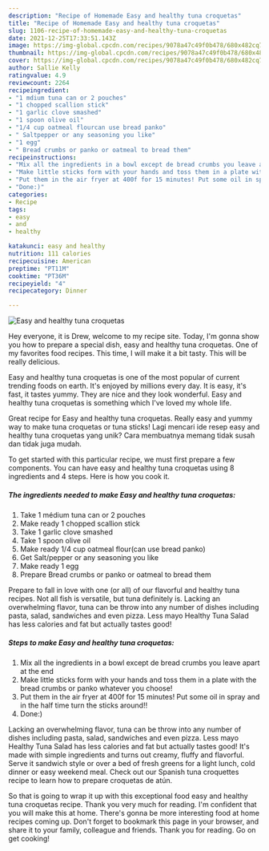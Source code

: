 ```yaml
---
description: "Recipe of Homemade Easy and healthy tuna croquetas"
title: "Recipe of Homemade Easy and healthy tuna croquetas"
slug: 1106-recipe-of-homemade-easy-and-healthy-tuna-croquetas
date: 2021-12-25T17:33:51.143Z
image: https://img-global.cpcdn.com/recipes/9078a47c49f0b478/680x482cq70/easy-and-healthy-tuna-croquetas-recipe-main-photo.jpg
thumbnail: https://img-global.cpcdn.com/recipes/9078a47c49f0b478/680x482cq70/easy-and-healthy-tuna-croquetas-recipe-main-photo.jpg
cover: https://img-global.cpcdn.com/recipes/9078a47c49f0b478/680x482cq70/easy-and-healthy-tuna-croquetas-recipe-main-photo.jpg
author: Sallie Kelly
ratingvalue: 4.9
reviewcount: 2264
recipeingredient:
- "1 mdium tuna can or 2 pouches"
- "1 chopped scallion stick"
- "1 garlic clove smashed"
- "1 spoon olive oil"
- "1/4 cup oatmeal flourcan use bread panko"
- " Saltpepper or any seasoning you like"
- "1 egg"
- " Bread crumbs or panko or oatmeal to bread them"
recipeinstructions:
- "Mix all the ingredients in a bowl except de bread crumbs you leave apart at the end"
- "Make little sticks form with your hands and toss them in a plate with the bread crumbs or panko whatever you choose!"
- "Put them in the air fryer at 400f for 15 minutes! Put some oil in spray and in the half time turn the sticks around!!"
- "Done:)"
categories:
- Recipe
tags:
- easy
- and
- healthy

katakunci: easy and healthy 
nutrition: 111 calories
recipecuisine: American
preptime: "PT11M"
cooktime: "PT36M"
recipeyield: "4"
recipecategory: Dinner

---
```



![Easy and healthy tuna croquetas](https://img-global.cpcdn.com/recipes/9078a47c49f0b478/680x482cq70/easy-and-healthy-tuna-croquetas-recipe-main-photo.jpg)

Hey everyone, it is Drew, welcome to my recipe site. Today, I'm gonna show you how to prepare a special dish, easy and healthy tuna croquetas. One of my favorites food recipes. This time, I will make it a bit tasty. This will be really delicious.

Easy and healthy tuna croquetas is one of the most popular of current trending foods on earth. It's enjoyed by millions every day. It is easy, it's fast, it tastes yummy. They are nice and they look wonderful. Easy and healthy tuna croquetas is something which I've loved my whole life.

Great recipe for Easy and healthy tuna croquetas. Really easy and yummy way to make tuna croquetas or tuna sticks! Lagi mencari ide resep easy and healthy tuna croquetas yang unik? Cara membuatnya memang tidak susah dan tidak juga mudah.


To get started with this particular recipe, we must first prepare a few components. You can have easy and healthy tuna croquetas using 8 ingredients and 4 steps. Here is how you cook it.

<!--inarticleads1-->

##### The ingredients needed to make Easy and healthy tuna croquetas:

1. Take 1 médium tuna can or 2 pouches
1. Make ready 1 chopped scallion stick
1. Take 1 garlic clove smashed
1. Take 1 spoon olive oil
1. Make ready 1/4 cup oatmeal flour(can use bread panko)
1. Get  Salt/pepper or any seasoning you like
1. Make ready 1 egg
1. Prepare  Bread crumbs or panko or oatmeal to bread them


Prepare to fall in love with one (or all) of our flavorful and healthy tuna recipes. Not all fish is versatile, but tuna definitely is. Lacking an overwhelming flavor, tuna can be throw into any number of dishes including pasta, salad, sandwiches and even pizza. Less mayo Healthy Tuna Salad has less calories and fat but actually tastes good! 

<!--inarticleads2-->

##### Steps to make Easy and healthy tuna croquetas:

1. Mix all the ingredients in a bowl except de bread crumbs you leave apart at the end
1. Make little sticks form with your hands and toss them in a plate with the bread crumbs or panko whatever you choose!
1. Put them in the air fryer at 400f for 15 minutes! Put some oil in spray and in the half time turn the sticks around!!
1. Done:)


Lacking an overwhelming flavor, tuna can be throw into any number of dishes including pasta, salad, sandwiches and even pizza. Less mayo Healthy Tuna Salad has less calories and fat but actually tastes good! It&#39;s made with simple ingredients and turns out creamy, fluffy and flavorful. Serve it sandwich style or over a bed of fresh greens for a light lunch, cold dinner or easy weekend meal. Check out our Spanish tuna croquettes recipe to learn how to prepare croquetas de atún. 

So that is going to wrap it up with this exceptional food easy and healthy tuna croquetas recipe. Thank you very much for reading. I'm confident that you will make this at home. There's gonna be more interesting food at home recipes coming up. Don't forget to bookmark this page in your browser, and share it to your family, colleague and friends. Thank you for reading. Go on get cooking!
